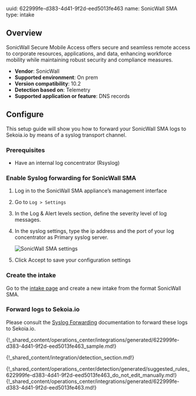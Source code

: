 uuid: 622999fe-d383-4d41-9f2d-eed5013fe463
name: SonicWall SMA
type: intake

## Overview
SonicWall Secure Mobile Access offers secure and seamless remote access to corporate resources, applications, and data, enhancing workforce mobility while maintaining robust security and compliance measures.

- **Vendor**: SonicWall
- **Supported environment**: On prem
- **Version compatibility**: 10.2
- **Detection based on**: Telemetry
- **Supported application or feature**: DNS records


## Configure

This setup guide will show you how to forward your SonicWall SMA logs to Sekoia.io by means of a syslog transport channel.

### Prerequisites

- Have an internal log concentrator (Rsyslog)

### Enable Syslog forwarding for SonicWall SMA

1. Log in to the SonicWall SMA appliance’s management interface
2. Go to `Log > Settings`
3. In the Log & Alert levels section, define the severity level of log messages.
4. In the syslog settings, type the ip address and the port of your log concentrator as Primary syslog server.

    ![SonicWall SMA settings](/assets/instructions/sonicwall_sma/settings.png)

5. Click Accept to save your configuration settings

### Create the intake

Go to the [intake page](https://app.sekoia.io/operations/intakes) and create a new intake from the format SonicWall SMA.

### Forward logs to Sekoia.io

Please consult the [Syslog Forwarding](/integration/ingestion_methods/syslog/sekoiaio_forwarder.md) documentation to forward these logs to Sekoia.io.

{!_shared_content/operations_center/integrations/generated/622999fe-d383-4d41-9f2d-eed5013fe463_sample.md!}


{!_shared_content/integration/detection_section.md!}

{!_shared_content/operations_center/detection/generated/suggested_rules_622999fe-d383-4d41-9f2d-eed5013fe463_do_not_edit_manually.md!}
{!_shared_content/operations_center/integrations/generated/622999fe-d383-4d41-9f2d-eed5013fe463.md!}

